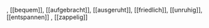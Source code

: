 , [[bequem]], [[aufgebracht]], [[ausgeruht]], [[friedlich]], [[unruhig]], [[entspannen]]
, [[zappelig]]